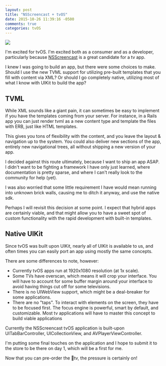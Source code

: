 ```yaml
---
layout: post
title: "NSScreencast + tvOS"
date: 2015-10-26 11:39:16 -0500
comments: true
categories: tvOS
---
```


![](/images/old-tv.png)

I'm excited for tvOS. I'm excited both as a consumer and as a developer,  particularly because [NSScreencast](http://nsscreencast.com) is a great candidate for a tv app.

I knew I was going to build an app, but there were some choices to make. Should I use the new TVML support for utilizing pre-built templates that you fill with content via XML? Or should I go completely native, utilizing most of what I know with UIKit to build the app?

<!-- more -->

## TVML

While XML sounds like a giant pain, it can sometimes be easy to implement if you have the templates coming from your server. For instance, in a Rails app you can just render tvml as a new content type and template the files with ERB, just like HTML templates.

This gives you tons of flexibility with the content, and you leave the layout & navigation up to the system. You could also deliver new sections of the app, entirely new navigational trees, all without shipping a new version of your app.

I decided against this route ultimately, because I want to ship an app ASAP. I didn't want to be fighting a framework I have only just learned, where documentation is pretty sparse, and where I can't really look to the community for help (yet).

I was also worried that some little requirement I have would mean running into unknown brick walls, causing me to ditch it anyway, and use the native sdk.

Perhaps I will revisit this decision at some point. I expect that hybrid apps are certainly viable, and that might allow you to have a sweet spot of custom functionality with the rapid development with built-in templates.

## Native UIKit

Since tvOS was built upon UIKit, nearly all of UIKit is available to us, and often times you can easily port an app using mostly the same concepts.

There are some differences to note, however:

- Currently tvOS apps run at 1920x1080 resolution (at 1x scale).
- Some TVs have overscan, which means it will crop your interface. You will have to account for some buffer margin around your interface to avoid having things cut off for some televisions.
- There is no UIWebView support, which might be a deal-breaker for some applications.
- There are no "taps". To interact with elements on the screen, they have to be focused first. The focus engine is powerful, smart by default, and customizable. Most tv applications will have to master this concept to build viable applications

Currently the NSScreencast tvOS application is built-upon UITabBarController, UICollectionView, and AVPlayerViewController.

I'm putting some final touches on the application and I hope to submit it to the store to be there on day 1, which will be a first for me.

Now that you can pre-order the tv, the pressure is certainly on!
